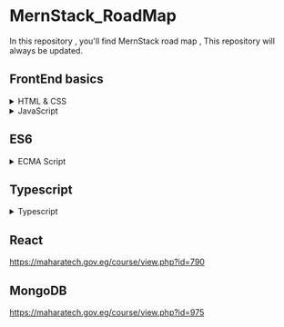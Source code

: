 # MernStack_RoadMap
In this repository , you'll find MernStack road map , This repository will always be updated.

## FrontEnd basics 

<details>

   <summary>HTML & CSS</summary>
  
  📹 [ HTML & CSS - ITI ](https://maharatech.gov.eg/course/view.php?id=36)
  
  OR 

  📹 [ HTML - Elzero ](https://youtube.com/playlist?list=PLDoPjvoNmBAw_t_XWUFbBX-c9MafPk9ji)

  📹 [ CSS - Elzero ](https://youtube.com/playlist?list=PLDoPjvoNmBAzjsz06gkzlSrlev53MGIKe)

</details>


  <details>

  <summary>JavaScript</summary>
  
 📹 [ JavaScript - ITI ](https://maharatech.gov.eg/mod/hvp/view.php?id=7228&forceview=1)
  
  OR 

  📹 [ JavaScript- Elzero ](https://youtube.com/playlist?list=PLDoPjvoNmBAx3kiplQR_oeDqLDBUDYwVv)


  <summary>JavaScript projects</summary>

  📹 [ JavaScript- Elzero ](https://youtube.com/playlist?list=PLDoPjvoNmBAz7_BgzvNcOaE-m_SnE4jiT)

    
  </details>
  


## ES6 

<details>

<summary> ECMA Script</summary>

 📹 [ ES6 - ITI ](https://maharatech.gov.eg/course/view.php?id=791)

 OR 

 📹 [ ES6 - Elzero ](https://youtube.com/playlist?list=PLDoPjvoNmBAy3siU1b04xY24ZlstofO9M)

</details>
 

## Typescript 

<details>

<summary>Typescript</summary>

   📹 [Typescript - ITI ](https://maharatech.gov.eg/course/view.php?id=976)

   OR 

   📹 [Typescript - Elzero ](https://youtube.com/playlist?list=PLDoPjvoNmBAy532K9M_fjiAmrJ0gkCyLJ)


</details>


## React 

https://maharatech.gov.eg/course/view.php?id=790

## MongoDB

https://maharatech.gov.eg/course/view.php?id=975
